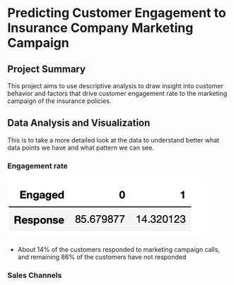 # Predicting Customer Engagement to Insurance Company Marketing Campaign
## Project Summary
This project aims to use descriptive analysis to draw insight into customer behavior and factors that drive customer engagement rate to the marketing campaign of the insurance policies. 
## Data Analysis and Visualization
This is to take a more detailed look at the data to understand better what data points we have and what pattern we can see.
### Engagement rate
![engagement.png](engagement.png)
- About 14% of the customers responded to marketing campaign calls, and remaining 86% of the customers have not responded

### Sales Channels
